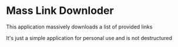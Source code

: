 # Mass Link Downloder

This application massively downloads a list of provided links

It's just a simple application for personal use and is not destructured
